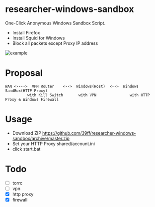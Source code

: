# researcher-windows-sandbox

One-Click Anonymous Windows Sandbox Script.

- Install Firefox
- Install Squid for Windows
- Block all packets except Proxy IP address

![example](https://user-images.githubusercontent.com/7544687/86598404-07079500-bfd8-11ea-8381-2acdee3ed3c5.gif)

# Proposal

```
WAN <---->  VPN Router    <-->  Windows(Host)  <-->  Windows SandBox(HTTP Proxy)
          with Kill Switch       with VPN               with HTTP Proxy & Windows Firewall
```

# Usage
- Download ZIP
https://github.com/39ff/researcher-windows-sandbox/archive/master.zip
- Set your HTTP Proxy shared/account.ini
- click start.bat

 
# Todo
- [ ] torrc
- [ ] vpn
- [x] http proxy
- [x] firewall
